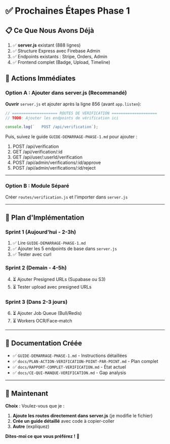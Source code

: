 # ✅ Prochaines Étapes Phase 1

## 📋 Ce Que Nous Avons Déjà

1. ✅ **server.js** existant (888 lignes)
2. ✅ Structure Express avec Firebase Admin
3. ✅ Endpoints existants : Stripe, Orders, Admin
4. ✅ Frontend complet (Badge, Upload, Timeline)

## 🎯 Actions Immédiates

### Option A : Ajouter dans server.js (Recommandé)

**Ouvrir** `server.js` et ajouter après la ligne 856 (avant `app.listen`):

```javascript
// ==================== ROUTES DE VÉRIFICATION ====================
// TODO: Ajouter les endpoints de vérification ici

console.log(`   POST /api/verification`);
```

Puis, suivez le guide `GUIDE-DEMARRAGE-PHASE-1.md` pour ajouter :
1. POST /api/verification
2. GET /api/verification/:id
3. GET /api/user/:userId/verification
4. POST /api/admin/verifications/:id/approve
5. POST /api/admin/verifications/:id/reject

---

### Option B : Module Séparé

Créer `routes/verification.js` et l'importer dans `server.js`

---

## 🚀 Plan d'Implémentation

### Sprint 1 (Aujourd'hui - 2-3h)
1. ✅ Lire `GUIDE-DEMARRAGE-PHASE-1.md`
2. ✅ Ajouter les 5 endpoints de base dans `server.js`
3. ✅ Tester avec curl

### Sprint 2 (Demain - 4-5h)
4. ⏳ Ajouter Presigned URLs (Supabase ou S3)
5. ⏳ Tester upload avec presigned URLs

### Sprint 3 (Dans 2-3 jours)
6. ⏳ Ajouter Job Queue (Bull/Redis)
7. ⏳ Workers OCR/Face-match

---

## 📝 Documentation Créée

- ✅ `GUIDE-DEMARRAGE-PHASE-1.md` - Instructions détaillées
- ✅ `docs/PLAN-ACTION-VERIFICATION-POINT-PAR-POINT.md` - Plan complet
- ✅ `docs/RAPPORT-COMPLET-VERIFICATION.md` - État actuel
- ✅ `docs/CE-QUI-MANQUE-VERIFICATION.md` - Gap analysis

---

## 🎯 Maintenant

**Choix** : Voulez-vous que je :

1. **Ajoute les routes directement dans server.js** (je modifie le fichier)
2. **Crée un guide détaillé** avec code à copier-coller
3. **Autre** (expliquez)

**Dites-moi ce que vous préférez !** 🚀

